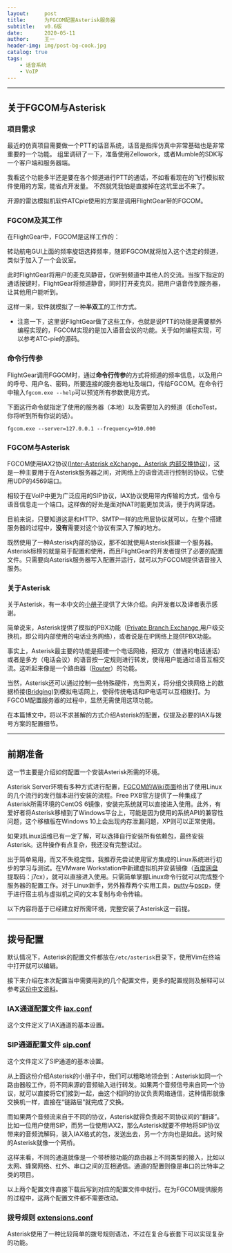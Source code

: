 ```yaml
---
layout:     post
title:      为FGCOM配置Asterisk服务器
subtitle:   v0.6版
date:       2020-05-11
author:     王一
header-img: img/post-bg-cook.jpg
catalog: true
tags:
    - 话音系统
    - VoIP
---
```


---

## 关于FGCOM与Asterisk

### 项目需求

最近的仿真项目需要做一个PTT的话音系统，话音是指挥仿真中非常基础也是非常重要的一个功能。
组里调研了一下，准备使用Zellowork，或者Mumble的SDK写一个客户端和服务器端。

我看这个功能多半还是要在各个频道进行PTT的通话，不如看看现在的飞行模拟软件使用的方案，能省点开发量。
不然就凭我怕是直接掉在这坑里出不来了。

开源的雷达模拟机软件ATCpie使用的方案是调用FlightGear带的FGCOM。

### FGCOM及其工作

在FlightGear中，FGCOM是这样工作的：

转动航电GUI上面的频率旋钮选择频率，随即FGCOM就将加入这个选定的频道，类似于加入了一个会议室。

此时FlightGear将用户的麦克风静音，仅听到频道中其他人的交流。当按下指定的通话按键时，FlightGear将频道静音，同时打开麦克风，把用户语音传到服务器，让其他用户能听到。

这样一来，软件就模拟了一种**半双工**的工作方式。

* 注意一下，这里说FlightGear做了这些工作，也就是说PTT的功能是需要额外编程实现的，FGCOM实现的是加入语音会议的功能。关于如何编程实现，可以参考ATC-pie的源码。

### 命令行传参

FlightGear调用FGGOM时，通过**命令行传参**的方式将频道的频率信息，以及用户的呼号、用户名、密码，所要连接的服务器地址及端口，传给FGCOM。在命令行中输入``fgcom.exe --help``可以预览所有参数使用方式。

下面这行命令就指定了使用的服务器（本地）以及需要加入的频道（EchoTest，你将听到所有你说的话）。

    fgcom.exe --server=127.0.0.1 --frequency=910.000

### FGCOM与Asterisk

FGCOM使用IAX2协议([Inter-Asterisk eXchange，Asterisk 内部交换协议](https://baike.baidu.com/item/IAX))，这是一种主要用于在Asterisk服务器之间，对网络上的语音流进行控制的协议。它使用UDP的4569端口。

相较于在VoIP中更为广泛应用的SIP协议，IAX协议使用带内传输的方式，信令与语音信息走一个端口。这样做的好处是面对NAT时能更加灵活，便于内网穿透。

目前来说，只要知道这是和HTTP、SMTP一样的应用层协议就可以，在整个搭建服务器的过程中，**没有**需要对这个协议有深入了解的地方。

既然使用了一种Asterisk内部的协议，那不如就使用Asterisk搭建一个服务器。Asterisk标榜的就是易于配置和使用，而且FlightGear的开发者提供了必要的配置文件。只需要向Asterisk服务器写入配置并运行，就可以为FGCOM提供语音接入服务。

### 关于Asterisk

关于Asterisk，有一本中文的[小册子](https://wy19990110.github.io/files/1.pdf)提供了大体介绍。向开发者以及译者表示感谢。

简单说来，Asterisk提供了模拟的PBX功能（[Private Branch Exchange](https://baike.baidu.com/item/PBX/3737223?fr=aladdin),用户级交换机，即公司内部使用的电话业务网络），或者说是在IP网络上提供PBX功能。

事实上，Asterisk最主要的功能是搭建一个电话网络，把双方（普通的电话通话）或者是多方（电话会议）的语音按一定规则进行转发，使得用户能通过语音互相交流。这听起来像是一个路由器（[Router](https://baike.baidu.com/item/%E8%B7%AF%E7%94%B1%E5%99%A8)）的功能。

当然，Asterisk还可以通过控制一些特殊硬件，充当网关，将分组交换网络上的数据桥接([Bridging](https://baike.baidu.com/item/%E6%A1%A5%E6%8E%A5))到模拟电话网上，使得传统电话和IP电话可以互相拨打。为FGCOM配置服务器的过程中，显然无需使用这项功能。

在本篇博文中，将以不求甚解的方式介绍Asterisk的配置，仅提及必要的IAX与拨号方案的配置细节。

---

## 前期准备

这一节主要是介绍如何配置一个安装Asterisk所需的环境。

Asterisk Server环境有多种方式进行配置，[FGCOM的Wiki页面]((http://wiki.flightgear.org/Howto:Set_up_a_FGCom_server))给出了使用Linux的几个流行的发行版本进行安装的流程。Free PXB官方提供了一种集成了Asterisk所需环境的CentOS 6镜像，安装完系统就可以直接进入使用。此外，有爱好者将Asterisk移植到了Windows平台上，可能是因为使用的系统API的兼容性问题，这个移植版在Windows 10上会出现内存泄漏问题，XP则可以正常使用。

如果对Linux运维已有一定了解，可以选择自行安装所有依赖包，最终安装Asterisk。这种操作有点复杂，我还没有完整试过。

出于简单易用，而又不失稳定性，我推荐先尝试使用官方集成的Linux系统进行初步的学习与测试。在VMware Workstation中新建虚拟机并安装镜像（[百度网盘](https://pan.baidu.com/s/1CVs0X7zSa3q0Tgti5BVdLA) 提取码：j7cx），就可以直接进入使用。只需简单掌握Linux命令行就可以完成整个服务器的配置工作。对于Linux新手，另外推荐两个实用工具，[putty](https://www.chiark.greenend.org.uk/~sgtatham/putty/)与[pscp](https://www.chiark.greenend.org.uk/~sgtatham/putty/latest.html)，便于进行宿主机与虚拟机之间的文本复制与命令传输。

以下内容将基于已经建立好所需环境，完整安装了Asterisk这一前提。

---

## 拨号配置

默认情况下，Asterisk的配置文件都放在``/etc/asterisk``目录下，使用Vim在终端中打开就可以编辑。

接下来介绍在本次配置当中需要用到的几个配置文件，更多的配置规则及解释可以参考[这份中文资料](https://wy19990110.github.io/files/1.pdf)。

### IAX通道配置文件 [iax.conf](/_posts/AsteriskServer/iax.conf)

这个文件定义了IAX通道的基本设置。

### SIP通道配置文件 [sip.conf](/_posts/AsteriskServer/sip.conf)

这个文件定义了SIP通道的基本设置。

从上面这份介绍Asterisk的小册子中，我们可以粗略地领会到：Asterisk如同一个路由器般工作，将不同来源的音频输入进行转发。如果两个音频信号来自同一个协议，就可以直接将它们接到一起，由这个相同的协议负责网络通信，这种情形就像交换机一样，直接在“链路层”就完成了交换。

而如果两个音频流来自于不同的协议，Asterisk就得负责起不同协议间的“翻译”。比如一位用户使用SIP，而另一位使用IAX2，那么Asterisk就要不停地将SIP协议带来的音频流解码，装入IAX格式的包，发送出去，另一个方向也是如此。这时候的Asterisk就像一个网桥。

这样来看，不同的通道就像是一个带桥接功能的路由器上不同类型的接入，比如以太网、蜂窝网络、红外、串口之间的互相通信。通道的配置则像是串口的比特率之类的项目。

以上两个配置文件直接下载后写到对应的配置文件中就行。在为FGCOM提供服务的过程中，这两个配置文件都不需要改动。

### 拨号规则  [extensions.conf](/_posts/AsteriskServer/extensions.conf)

Asterisk使用了一种比较简单的拨号规则语法，不过在复合与嵌套下可以实现复杂的功能。